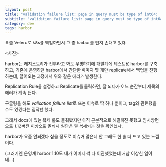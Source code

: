 ```yaml
---
layout: post
title: "validation failure list: page in query must be type of int64: 'NaN'page_size in query must be of type int64: '[object Object]' 에러"
subtitle: "validation failure list: page in query must be type of int64: 'NaN'page_size in query must be of type int64: '[object Object]' error"
category: dev
tags: harbor
---
```

요즘 Velero로 k8s를 백업하면서 그 중 harbor를 먼저 손대고 있다.  

<사진> 

harbor는 레지스트리가 전부라고 봐도 무방하기에 개발계에 테스트용 harbor를 구축하고, 기존에 운영하던 harbor에서 간단한 이미지 몇 개만 replicate해서 백업을 진행하는데, 끌어오는 과정에서 위와 같은 에러가 발생한다.  

Replication Rule을 설정하고 Replicate를 클릭하면, 잘 되다가 어느 순간부터 제목의 에러가 계속 뜬다.  

구글링을 해도 *validation failure list*로 뜨는 이슈로 딱 하나 뿐이고, tag와 관련됐을 수도 있겠다는 짐작만 했다.  

그래서 docs에 있는 복제 룰도 들춰봤지만 아직 근본적으로 해결하진 못했고 임시방편으로 1.12버전 이상으로 올리니 일단은 잘 복제되는 것을 확인했다.  

harbor가 요즘 안되겠다 싶을 정도로 이슈가 많은데 안 그래도 한 술 더 뜨고 있는 느낌이다.  

(그러기엔 운영계 harbor 1.10도 내가 이미지 싹 다 이관했었는데 거참 이상한 일이네...)
